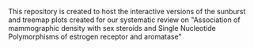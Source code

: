 This repository is created to host the interactive versions of the sunburst and treemap plots created for our systematic review on "Association of mammographic density with sex steroids and Single Nucleotide Polymorphisms of estrogen receptor and aromatase"  
